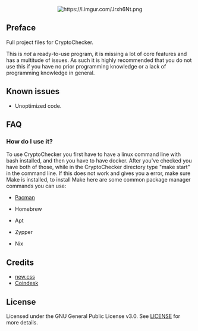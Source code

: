 <p align="center">
  <img src="https://i.imgur.com/Jrxh6Nt.png" alt="https://i.imgur.com/Jrxh6Nt.png" class="transparent">
</p>

## Preface
Full project files for CryptoChecker.

This is *not* a ready-to-use program, it is missing a lot of core features and has a multitude of issues. As such it is highly recommended that you do not use this if you have no prior programming knowledge or a lack of programming knowledge in general.

## Known issues
- Unoptimized code.

## FAQ

### How do I use it?
To use CryptoChecker you first have to have a linux command line with bash installed, and then you have to have docker.
After you've checked you have both of those, while in the CryptoChecker directory type "make start" in the command line. If this does not work and gives you a error, make sure Make is installed, to install Make here are some common package manager commands you can use:
+ [Pacman](https://wiki.archlinux.org/title/pacman)
* Homebrew
- Apt
+ Zypper 
* Nix


## Credits 
- [new.css](https://github.com/xz/new.css-site)
- [Coindesk](https://coindesk.com)

## License
Licensed under the GNU General Public License v3.0. See [LICENSE](https://github.com/stellar/CryptoChecker/blob/master/LICENSE) for more details.
